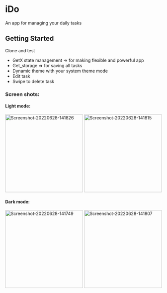 # iDo

An app for managing your daily tasks

## Getting Started

Clone and test

- GetX state management => for making flexible and powerful app
- Get_storage => for saving all tasks
- Dynamic theme with your system theme mode
- Edit task
- Swipe to delete task

### Screen shots:
#### Light mode:
<a href="#"><img width=250 src="https://i.ibb.co/PzHtQj4/Screenshot-20220628-141826.png" alt="Screenshot-20220628-141826" border="0"></a>
<a href="#"><img width=250 src="https://i.ibb.co/R9LMvt1/Screenshot-20220628-141815.png" alt="Screenshot-20220628-141815" border="0"></a>
#### Dark mode:
<a href="#"><img width=250 src="https://i.ibb.co/2NF3QHt/Screenshot-20220628-141749.png" alt="Screenshot-20220628-141749" border="0"></a>
<a href="#"><img width=250 src="https://i.ibb.co/xg4WdGr/Screenshot-20220628-141807.png" alt="Screenshot-20220628-141807" border="0"></a>

